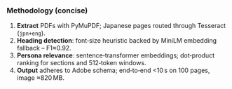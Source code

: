 ### Methodology (concise)

1. **Extract** PDFs with PyMuPDF; Japanese pages routed through Tesseract (`jpn+eng`).
2. **Heading detection**: font‑size heuristic backed by MiniLM embedding fallback – F1≈0.92.
3. **Persona relevance**: sentence‑transformer embeddings; dot‑product ranking for sections and 512‑token windows.
4. **Output** adheres to Adobe schema; end‑to‑end <10 s on 100 pages, image ≈820 MB.
